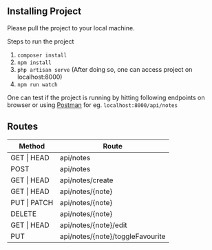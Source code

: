 ## Installing Project

Please pull the project to your local machine.

Steps to run the project
1) `composer install`
2) `npm install`
3) `php artisan serve` (After doing so, one can access project on localhost:8000)
4) `npm run watch`

One can test if the project is running by hitting following endpoints on browser or using [Postman](https://www.getpostman.com/) for eg. `localhost:8000/api/notes`

## Routes

| Method       | Route |
| ------------ | --------- |
| GET \| HEAD  | api/notes |
| POST         | api/notes |
| GET \| HEAD  | api/notes/create |
| GET \| HEAD  | api/notes/{note} |
| PUT \| PATCH | api/notes/{note} |
| DELETE       | api/notes/{note} |
| GET \| HEAD  | api/notes/{note}/edit |
| PUT          | api/notes/{note}/toggleFavourite |
